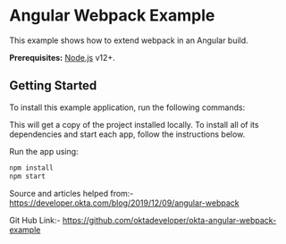 # Angular Webpack Example
 
This example shows how to extend webpack in an Angular build.

**Prerequisites:** [Node.js](https://nodejs.org/) v12+. 

## Getting Started

To install this example application, run the following commands:

This will get a copy of the project installed locally. To install all of its dependencies and start each app, follow the instructions below.

Run the app using:
 
```bash
npm install
npm start
```



Source and articles helped from:-
https://developer.okta.com/blog/2019/12/09/angular-webpack

Git Hub Link:-
https://github.com/oktadeveloper/okta-angular-webpack-example
